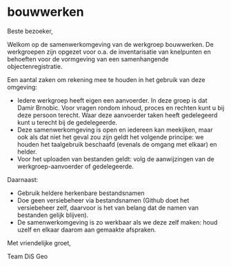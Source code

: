 # bouwwerken
Beste bezoeker,

Welkom op de samenwerkomgeving van de werkgroep bouwwerken. De werkgroepen zijn opgezet voor o.a. de inventarisatie van knelpunten en behoeften voor de vormgeving van een samenhangende objectenregistratie.

Een aantal zaken om rekening mee te houden in het gebruik van deze omgeving:
-	Iedere werkgroep heeft eigen een aanvoerder. In deze groep is dat Damir Brnobic. Voor vragen rondom inhoud, proces en rechten kunt u bij deze persoon terecht. Waar deze aanvoerder taken heeft gedelegeerd kunt u terecht bij de gedelegeerde.
-	Deze samenwerkomgeving is open en iedereen kan meekijken, maar ook als dat niet het geval zou zijn geldt het volgende principe: we houden het taalgebruik beschaafd (evenals de omgang met elkaar) en helder.
-	Voor het uploaden van bestanden geldt: volg de aanwijzingen van de werkgroep-aanvoerder of gedelegeerde.

Daarnaast:
-	Gebruik heldere herkenbare bestandsnamen
-	Doe geen versiebeheer via bestandsnamen (Github doet het versiebeheer zelf, daarvoor is het van belang dat de namen van bestanden gelijk blijven).
-	De samenwerkomgeving is zo werkbaar als we deze zelf maken: houd uzelf en elkaar daarom aan gemaakte afspraken.

Met vriendelijke groet,

Team DiS Geo
